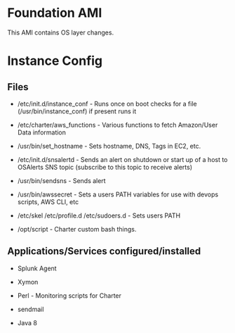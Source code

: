 # Foundation AMI

This AMI contains OS layer changes.

# Instance Config

## Files

* /etc/init.d/instance_conf - Runs once on boot checks for a file (/usr/bin/instance_conf) if present runs it

* /etc/charter/aws_functions - Various functions to fetch  Amazon/User Data information

* /usr/bin/set_hostname - Sets hostname, DNS, Tags in EC2, etc.

* /etc/init.d/snsalertd - Sends an alert on shutdown or start up of a host to OSAlerts SNS topic (subscribe to this topic to receive alerts)

* /usr/bin/sendsns - Sends alert 

* /usr/bin/awssecret - Sets a users PATH variables for use with devops scripts, AWS CLI, etc

* /etc/skel /etc/profile.d /etc/sudoers.d - Sets users PATH

* /opt/script - Charter custom bash things.





## Applications/Services configured/installed

* Splunk Agent

* Xymon

* Perl - Monitoring scripts for Charter

* sendmail

* Java 8


